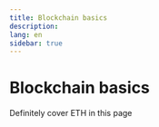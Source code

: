```yaml
---
title: Blockchain basics
description:
lang: en
sidebar: true
---
```


# Blockchain basics

Definitely cover ETH in this page
